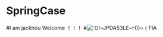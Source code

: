 # SpringCase

#I am jackhou
Welcome ！！！
#![`OI~JPDA53LE~H))~ { FIA](https://user-images.githubusercontent.com/58129352/143259917-546e2869-0cb6-474e-a697-1f92c9e9b1c3.jpg)
